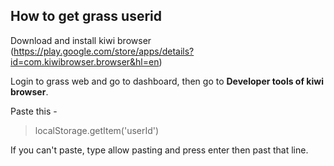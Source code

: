 ## **How to get grass userid**

Download and install kiwi browser (https://play.google.com/store/apps/details?id=com.kiwibrowser.browser&hl=en)

Login to grass web and go to dashboard, then go to __Developer tools of kiwi browser__.

Paste this - 

> localStorage.getItem('userId')

If you can't paste, type allow pasting and press enter then past that line.
